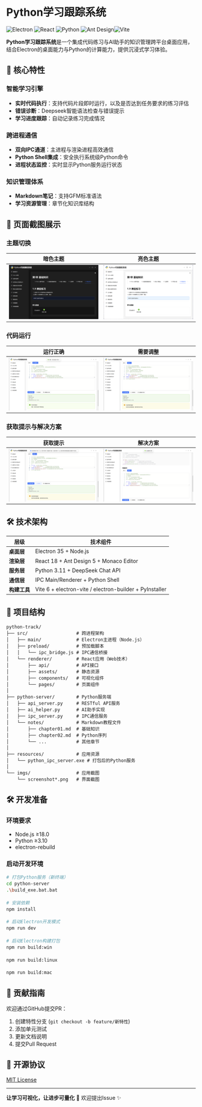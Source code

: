 # Python学习跟踪系统

![Electron](https://img.shields.io/badge/Electron-35.0.3-47848F?logo=electron) ![React](https://img.shields.io/badge/React-18.2.0-61DAFB?logo=react) ![Python](https://img.shields.io/badge/Python-3.11-3776AB?logo=python) ![Ant Design](https://img.shields.io/badge/Ant_Design-5.16.2-0170FE?logo=antdesign)![Vite](https://img.shields.io/badge/Vite-6.2.4-646CFF?logo=vite)

**Python学习跟踪系统**是一个集成代码练习与AI助手的知识管理跨平台桌面应用，结合Electron的桌面能力与Python的计算能力，提供沉浸式学习体验。

## 🚀 核心特性

### 智能学习引擎
- **实时代码执行**：支持代码片段即时运行，以及是否达到任务要求的练习评估
- **错误诊断**：Deepseek智能语法检查与错误提示
- **学习进度跟踪**：自动记录练习完成情况

### 跨进程通信
- **双向IPC通道**：主进程与渲染进程高效通信
- **Python Shell集成**：安全执行系统级Python命令
- **进程状态监控**：实时显示Python服务运行状态

### 知识管理体系
- **Markdown笔记**：支持GFM标准语法
- **学习资源管理**：章节化知识库结构

## 📸 页面截图展示

###  主题切换

| 暗色主题                         | 亮色主题                           |
|-------------------------------------|--------------------------------|
| ![暗色主题](imgs/screenshot1.png) | ![亮色主题](imgs/screenshot2.png) |

### 代码运行

| 运行正确                         | 需要调整                           |
|-------------------------------------|--------------------------------|
| ![运行正确](imgs/screenshot3.png) | ![需要调整](imgs/screenshot4.png) |

### 获取提示与解决方案
| 获取提示                         | 解决方案                           |
|-------------------------------------|--------------------------------|
| ![获取提示](imgs/screenshot5.png) | ![解决方案](imgs/screenshot6.png) |

## 🛠 技术架构

| 层级         | 技术组件                                                |
| ------------ | ------------------------------------------------------- |
| **桌面层**   | Electron 35 + Node.js                                   |
| **渲染层**   | React 18 + Ant Design 5 + Monaco Editor                 |
| **服务层**   | Python 3.11 + DeepSeek Chat API                         |
| **通信层**   | IPC Main/Renderer + Python Shell                        |
| **构建工具** | Vite 6 + electron-vite / electron-builder + PyInstaller |

## 📂 项目结构

```
python-track/
├── src/                  # 跨进程架构
│   ├── main/             # Electron主进程（Node.js）
│   ├── preload/          # 预加载脚本
│   │   └── ipc_bridge.js # IPC通信桥接
│   └── renderer/         # React应用（Web技术）
│       ├── api/          # API接口
│       ├── assets/       # 静态资源
│       ├── components/   # 可视化组件
│       └── pages/        # 页面组件
│
├── python-server/        # Python服务端
│   ├── api_server.py     # RESTful API服务
│   ├── ai_helper.py      # AI助手实现
│   ├── ipc_server.py     # IPC通信服务
│   └── notes/            # Markdown教程文件
│       ├── chapter01.md  # 基础知识
│       ├── chapter02.md  # Python序列
│       └── ...           # 其他章节
│
├── resources/            # 应用资源
│   └── python_ipc_server.exe # 打包后的Python服务
│
└── imgs/                 # 应用截图
    └── screenshot*.png   # 界面截图
```

## 🛠️ 开发准备

### 环境要求
- Node.js ≥18.0
- Python ≥3.10
- electron-rebuild

### 启动开发环境
```bash
# 打包Python服务（新终端）
cd python-server
.\build_exe.bat.bat

# 安装依赖
npm install

# 启动Electron开发模式
npm run dev

# 启动Electron构建打包
npm run build:win

npm run build:linux

npm run build:mac

```

## 🤝 贡献指南

欢迎通过GitHub提交PR：
1. 创建特性分支 (`git checkout -b feature/新特性`)
2. 添加单元测试
3. 更新文档说明
4. 提交Pull Request

## 📜 开源协议

[MIT License](LICENSE)

---

**让学习可视化，让进步可量化** 🚀 欢迎提出Issue ✨

